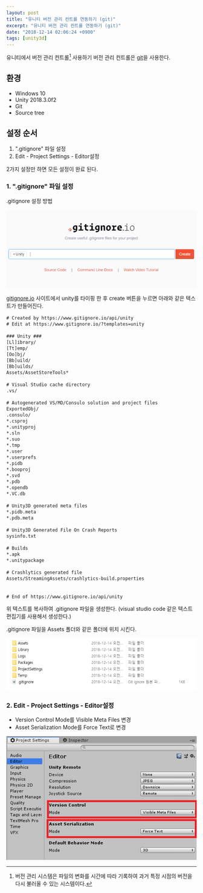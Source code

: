 ```yaml
---
layout: post
title: "유니티 버전 관리 컨트롤 연동하기 (git)"
excerpt: "유니티 버전 관리 컨트롤 연동하기 (git)"
date: "2018-12-14 02:06:24 +0900"
tags: [unity3d]
---
```


유니티에서 버전 관리 컨트롤[^1] 사용하기 버전 관리 컨트롤은 [git](https://git-scm.com/)을 사용한다.

## 환경
- Windows 10
- Unity 2018.3.0f2
- Git
- Source tree

## 설정 순서

1. ".gitignore" 파일 설정
2. Edit - Project Settings - Editor설정

2가지 설정만 하면 모든 설정이 완료 된다.

### 1. ".gitignore" 파일 설정

.gitignore 설정 방법

![gitignore folder](/images/unity3d/2018-12-14-1.png)

[gitignore.io](https://www.gitignore.io/) 사이트에서 unity를 타이핑 한 후 create 버튼을 누르면 아래와 같은 텍스트가 만들어진다.

```gitignore
# Created by https://www.gitignore.io/api/unity
# Edit at https://www.gitignore.io/?templates=unity

### Unity ###
[Ll]ibrary/
[Tt]emp/
[Oo]bj/
[Bb]uild/
[Bb]uilds/
Assets/AssetStoreTools*

# Visual Studio cache directory
.vs/

# Autogenerated VS/MD/Consulo solution and project files
ExportedObj/
.consulo/
*.csproj
*.unityproj
*.sln
*.suo
*.tmp
*.user
*.userprefs
*.pidb
*.booproj
*.svd
*.pdb
*.opendb
*.VC.db

# Unity3D generated meta files
*.pidb.meta
*.pdb.meta

# Unity3D Generated File On Crash Reports
sysinfo.txt

# Builds
*.apk
*.unitypackage

# Crashlytics generated file
Assets/StreamingAssets/crashlytics-build.properties


# End of https://www.gitignore.io/api/unity
```

위 텍스트를 복사하여 .gitignore 파일을 생성한다. (visual studio code 같은 텍스트 편집기를 사용해서 생성한다.)

.gitignore 파일을 Assets 폴더와 같은 폴더에 위치 시킨다.

![gitignore folder](/images/unity3d/2018-12-14-2.png)

### 2. Edit - Project Settings - Editor설정
  - Version Control Mode를 Visible Meta Files 변경
  - Asset Serialization Mode를 Force Text로 변경

![gitignore folder](/images/unity3d/2018-12-14-3.png)

[^1]: 버전 관리 시스템은 파일의 변화를 시간에 따라 기록하여 과거 특정 시점의 버전을 다시 불러올 수 있는 시스템이다.
